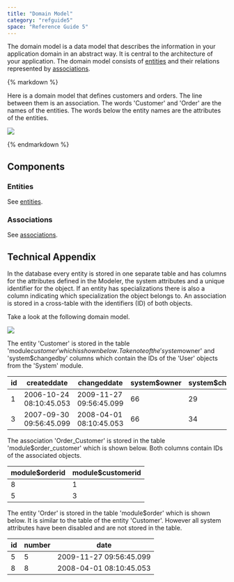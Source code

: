 ```yaml
---
title: "Domain Model"
category: "refguide5"
space: "Reference Guide 5"
---
```



The domain model is a data model that describes the information in your application domain in an abstract way. It is central to the architecture of your application. The domain model consists of [entities](Entities) and their relations represented by [associations](Associations).

<div class="alert alert-info">{% markdown %}

Here is a domain model that defines customers and orders. The line between them is an association. The words 'Customer' and 'Order' are the names of the entities. The words below the entity names are the attributes of the entities.

![](attachments/819203/917531.png)

{% endmarkdown %}</div>

## Components

### Entities

See [entities](Entities).

### Associations

See [associations](Associations).

## Technical Appendix

In the database every entity is stored in one separate table and has columns for the attributes defined in the Modeler, the system attributes and a unique identifier for the object. If an entity has specializations there is also a column indicating which specialization the object belongs to. An association is stored in a cross-table with the identifiers (ID) of both objects.

Take a look at the following domain model.

![](attachments/819203/917890.png)

The entity 'Customer' is stored in the table 'module$customer' which is shown below. Take note of the 'system$owner' and 'system$changedby' columns which contain the IDs of the 'User' objects from the 'System' module.

<table><thead><tr><th class="confluenceTh">id</th><th class="confluenceTh">createddate</th><th class="confluenceTh">changeddate</th><th class="confluenceTh">system$owner</th><th class="confluenceTh">system$changedby</th><th class="confluenceTh">fullname</th></tr></thead><tbody><tr><td class="confluenceTd">1</td><td class="confluenceTd">2006-10-24 08:10:45.053</td><td class="confluenceTd">2009-11-27 09:56:45.099</td><td class="confluenceTd">66</td><td class="confluenceTd">29</td><td class="confluenceTd">Steve Jobs</td></tr><tr><td class="confluenceTd">3</td><td class="confluenceTd">2007-09-30 09:56:45.099</td><td class="confluenceTd">2008-04-01 08:10:45.053</td><td class="confluenceTd">66</td><td class="confluenceTd">34</td><td class="confluenceTd">Bill Gates</td></tr></tbody></table>

The association 'Order_Customer' is stored in the table 'module$order_customer' which is shown below. Both columns contain IDs of the associated objects.

<table><thead><tr><th class="confluenceTh">module$orderid</th><th class="confluenceTh">module$customerid</th></tr></thead><tbody><tr><td class="confluenceTd">8</td><td class="confluenceTd">1</td></tr><tr><td class="confluenceTd">5</td><td class="confluenceTd">3</td></tr></tbody></table>

The entity 'Order' is stored in the table 'module$order' which is shown below. It is similar to the table of the entity 'Customer'. However all system attributes have been disabled and are not stored in the table.

<table><thead><tr><th class="confluenceTh">id</th><th class="confluenceTh">number</th><th class="confluenceTh">date</th></tr></thead><tbody><tr><td class="confluenceTd">5</td><td class="confluenceTd">5</td><td class="confluenceTd">2009-11-27 09:56:45.099</td></tr><tr><td class="confluenceTd">8</td><td class="confluenceTd">8</td><td class="confluenceTd">2008-04-01 08:10:45.053</td></tr></tbody></table>